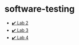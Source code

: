 # software-testing

- [✔️ Lab 2](https://github.com/MaksGovor/software-testing/tree/master/MaksGovor.FileWorker.Test)
- [✔️ Lab 3](https://github.com/MaksGovor/software-testing/tree/master/MaksGovor.PasswordHashingUtils.Test)
- [✔️ Lab 4](https://github.com/MaksGovor/software-testing/tree/master/MaksGovor.DatabaseInteraction.Test)
